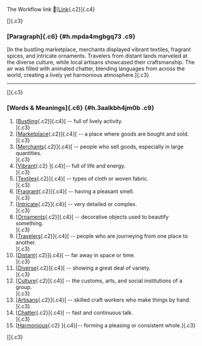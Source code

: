 The Workflow link
👏[[Link](https://www.google.com/url?q=http://www.google.com&sa=D&source=editors&ust=1760033997940722&usg=AOvVaw28c71i1cFBq152VW2pS96H){.c2}]{.c4}

[]{.c3}

### [Paragraph]{.c6} {#h.mpda4mgbgq73 .c9}

[In the bustling marketplace, merchants displayed vibrant textiles,
fragrant spices, and intricate ornaments. Travelers from distant lands
marveled at the diverse culture, while local artisans showcased their
craftsmanship. The air was filled with animated chatter, blending
languages from across the world, creating a lively yet harmonious
atmosphere.]{.c3}

------------------------------------------------------------------------

[]{.c3}

### [Words & Meanings]{.c6} {#h.3aalkbh4jm0b .c9}

1.  [[Bustling](https://www.google.com/url?q=http://www.google.com&sa=D&source=editors&ust=1760033997941747&usg=AOvVaw0eGPs8HIyO9mELHbj0ydqu){.c2}]{.c4}[ --
    full of lively activity.\
    ]{.c3}
2.  [[Marketplace](https://www.google.com/url?q=http://www.google.com&sa=D&source=editors&ust=1760033997942017&usg=AOvVaw2iwvyfrb9s08UJLQcdcP6F){.c2}]{.c4}[ --
    a place where goods are bought and sold.\
    ]{.c3}
3.  [[Merchants](https://www.google.com/url?q=http://www.google.com&sa=D&source=editors&ust=1760033997942213&usg=AOvVaw3qVAcccpp9BCMek-k92ohc){.c2}]{.c4}[ --
    people who sell goods, especially in large quantities.\
    ]{.c3}
4.  [[Vibrant](https://www.google.com/url?q=http://www.google.com&sa=D&source=editors&ust=1760033997942434&usg=AOvVaw1TB8DDHFFfTsdMOEybFpKd){.c2}
    ]{.c4}[-- full of life and energy.\
    ]{.c3}
5.  [[Textiles](https://www.google.com/url?q=http://www.google.com&sa=D&source=editors&ust=1760033997942613&usg=AOvVaw3gU9xiH5V5ufoRhpakBFLi){.c2}]{.c4}[ --
    types of cloth or woven fabric.\
    ]{.c3}
6.  [[Fragrant](https://www.google.com/url?q=http://www.google.com&sa=D&source=editors&ust=1760033997942777&usg=AOvVaw3s6pzG4VxwiPKNkhJH0ETt){.c2}]{.c4}[ --
    having a pleasant smell.\
    ]{.c3}
7.  [[Intricate](https://www.google.com/url?q=http://www.google.com&sa=D&source=editors&ust=1760033997942936&usg=AOvVaw1iJH35bgnFtxXmJBiMMoo5){.c2}]{.c4}[ --
    very detailed or complex.\
    ]{.c3}
8.  [[Ornaments](https://www.google.com/url?q=http://www.google.com&sa=D&source=editors&ust=1760033997943117&usg=AOvVaw3kqECvwbPZQKJdI7FjCUzK){.c2}]{.c4}[ --
    decorative objects used to beautify something.\
    ]{.c3}
9.  [[Travelers](https://www.google.com/url?q=http://www.google.com&sa=D&source=editors&ust=1760033997943326&usg=AOvVaw1o50lOPGpxJwwPHRDZdU31){.c2}]{.c4}[ --
    people who are journeying from one place to another.\
    ]{.c3}
10. [[Distant](https://www.google.com/url?q=http://www.google.com&sa=D&source=editors&ust=1760033997943529&usg=AOvVaw0anSvBmtejotjFlkmyv_qr){.c2}]{.c4}[ --
    far away in space or time.\
    ]{.c3}
11. [[Diverse](https://www.google.com/url?q=http://www.google.com&sa=D&source=editors&ust=1760033997943688&usg=AOvVaw1aQxmhZ-XrLBP2T2oS1WiV){.c2}]{.c4}[ --
    showing a great deal of variety.\
    ]{.c3}
12. [[Culture](https://www.google.com/url?q=http://www.google.com&sa=D&source=editors&ust=1760033997943844&usg=AOvVaw3Qh0UqvuWz34RV4ST0hFvL){.c2}]{.c4}[ --
    the customs, arts, and social institutions of a group.\
    ]{.c3}
13. [[Artisans](https://www.google.com/url?q=http://www.google.com&sa=D&source=editors&ust=1760033997944049&usg=AOvVaw1sOOvJGAKvPOjPFUL9qzvC){.c2}]{.c4}[ --
    skilled craft workers who make things by hand.\
    ]{.c3}
14. [[Chatter](https://www.google.com/url?q=http://www.google.com&sa=D&source=editors&ust=1760033997944233&usg=AOvVaw3vFiiDFojNzES4UNvmfFgL){.c2}]{.c4}[ --
    fast and continuous talk.\
    ]{.c3}
15. [[Harmonious](https://www.google.com/url?q=http://www.google.com&sa=D&source=editors&ust=1760033997944426&usg=AOvVaw2rpPTcm06sgPDK3Jt5kXfj){.c2}
    ]{.c4}[-- forming a pleasing or consistent whole.]{.c3}

[]{.c3}
